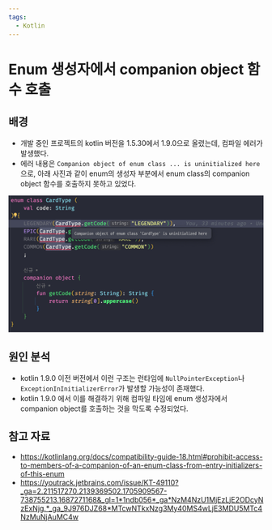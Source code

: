 ```yaml
---
tags:
  - Kotlin
---
```

# Enum 생성자에서 companion object 함수 호출

## 배경 

- 개발 중인 프로젝트의 kotlin 버전을 1.5.30에서 1.9.0으로 올렸는데, 컴파일 에러가 발생했다.
- 에러 내용은 `Companion object of enum class ... is uninitialized here` 으로, 아래 사진과 같이 enum의 생성자 부분에서 enum class의 companion object 함수를 호출하지 못하고 있었다.

![](assets/Pasted%20image%2020240122190231.png)

## 원인 분석

- kotlin 1.9.0 이전 버전에서 이런 구조는 런타임에 `NullPointerException`나 `ExceptionInInitializerError`가 발생할 가능성이 존재했다.
- kotlin 1.9.0 에서 이를 해결하기 위해 컴파일 타임에 enum 생성자에서 companion object를 호출하는 것을 막도록 수정되었다.

## 참고 자료

- https://kotlinlang.org/docs/compatibility-guide-18.html#prohibit-access-to-members-of-a-companion-of-an-enum-class-from-entry-initializers-of-this-enum
- https://youtrack.jetbrains.com/issue/KT-49110?_ga=2.211517270.2139369502.1705909567-738755213.1687271168&_gl=1*1ndb056*_ga*NzM4NzU1MjEzLjE2ODcyNzExNjg.*_ga_9J976DJZ68*MTcwNTkxNzg3My40MS4wLjE3MDU5MTc4NzMuNjAuMC4w